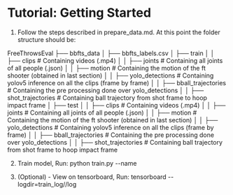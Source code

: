 # Tutorial: Getting Started

1.  Follow the steps described in prepare_data.md. At this point the folder structure should be:

FreeThrowsEval
├── bbfts_data
│   ├── bbfts_labels.csv
│   ├── train
│   │   ├── clips # Containing videos (.mp4)
│   │   ├── joints # Containing all joints of all people (.json)
│   │   ├── motion # Containing the motion of the ft shooter (obtained in last section)
│   │   ├── yolo_detections # Containing yolov5 inference on all the clips (frame by frame)
│   │   ├── bball_trajectories # Containing the pre processing done over yolo_detections
│   │   ├── shot_trajectories # Containing ball trajectory from shot frame to hoop impact frame
│   ├── test
│   │   ├── clips # Containing videos (.mp4)
│   │   ├── joints # Containing all joints of all people (.json)
│   │   ├── motion # Containing the motion of the ft shooter (obtained in last section)
│   │   ├── yolo_detections # Containing yolov5 inference on all the clips (frame by frame)
│   │   ├── bball_trajectories # Containing the pre processing done over yolo_detections
│   │   ├── shot_trajectories # Containing ball trajectory from shot frame to hoop impact frame


2.  Train model, Run:
python train.py --name <name>

3. (Optional) - View on tensorboard, Run:
tensorboard --logdir=train_log/<name>/log